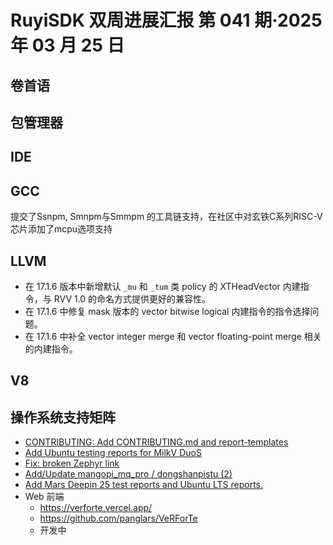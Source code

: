 # RuyiSDK 双周进展汇报  第 041 期·2025 年 03 月 25 日

## 卷首语

## 包管理器

## IDE

## GCC
提交了Ssnpm, Smnpm与Smmpm 的工具链支持，在社区中对玄铁C系列RISC-V芯片添加了mcpu选项支持

## LLVM

- 在 17.1.6 版本中新增默认 `_mu` 和 `_tum` 类 policy 的 XTHeadVector 内建指令，与 RVV 1.0 的命名方式提供更好的兼容性。
- 在 17.1.6 中修复 mask 版本的 vector bitwise logical 内建指令的指令选择问题。
- 在 17.1.6 中补全 vector integer merge 和 vector floating-point merge 相关的内建指令。

## V8

## 操作系统支持矩阵

- [CONTRIBUTING: Add CONTRIBUTING.md and report-templates](https://github.com/ruyisdk/support-matrix/pull/193)
- [Add Ubuntu testing reports for MilkV DuoS](https://github.com/ruyisdk/support-matrix/pull/201)
- [Fix: broken Zephyr link](https://github.com/ruyisdk/support-matrix/pull/202)
- [Add/Update mangopi_mq_pro / dongshanpistu (2)](https://github.com/ruyisdk/support-matrix/pull/200)
- [Add Mars Deepin 25 test reports and Ubuntu LTS reports.](https://github.com/ruyisdk/support-matrix/pull/203)
- Web 前端
  - https://verforte.vercel.app/
  - https://github.com/panglars/VeRForTe
  - 开发中
